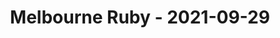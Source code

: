 ---
layout: post
title: Melbourne Ruby - 2021-09-29
datetime: '2021-09-29T04:00:00-04:00'
name: Melbourne Ruby
external_url: https://www.meetup.com/Ruby-On-Rails-Oceania-Melbourne/events/268079358/
online_event: true
year_month: 2021-09
---